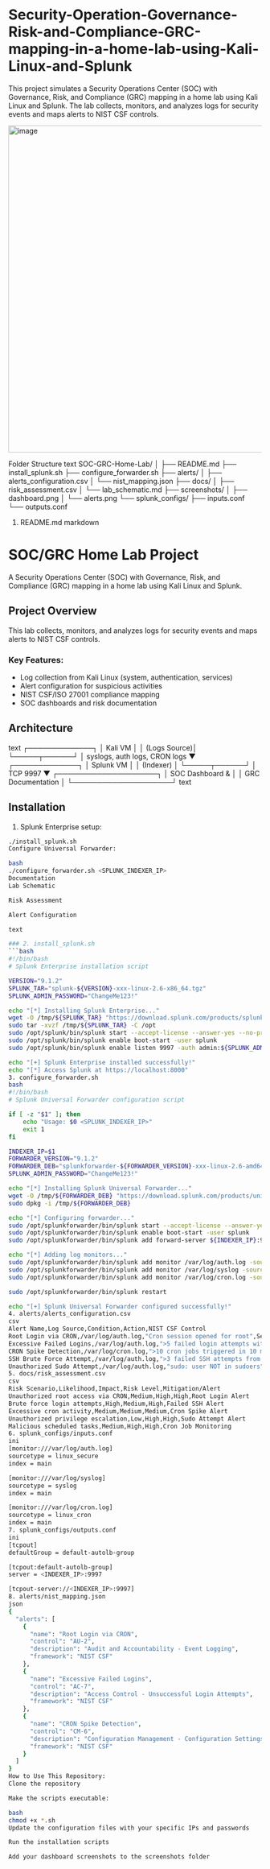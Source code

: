 # Security-Operation-Governance-Risk-and-Compliance-GRC-mapping-in-a-home-lab-using-Kali-Linux-and-Splunk
This project simulates a Security Operations Center (SOC) with Governance, Risk, and Compliance (GRC) mapping in a home lab using Kali Linux and Splunk. The lab collects, monitors, and analyzes logs for security events and maps alerts to NIST CSF controls.

<img width="975" height="650" alt="image" src="https://github.com/user-attachments/assets/d6b1c85c-76f1-48e0-aadc-74bc33319cc7" />

Folder Structure
text
SOC-GRC-Home-Lab/
│
├── README.md
├── install_splunk.sh
├── configure_forwarder.sh
├── alerts/
│   ├── alerts_configuration.csv
│   └── nist_mapping.json
├── docs/
│   ├── risk_assessment.csv
│   └── lab_schematic.md
├── screenshots/
│   ├── dashboard.png
│   └── alerts.png
└── splunk_configs/
    ├── inputs.conf
    └── outputs.conf
1. README.md
markdown
# SOC/GRC Home Lab Project

A Security Operations Center (SOC) with Governance, Risk, and Compliance (GRC) mapping in a home lab using Kali Linux and Splunk.

## Project Overview
This lab collects, monitors, and analyzes logs for security events and maps alerts to NIST CSF controls.

### Key Features:
- Log collection from Kali Linux (system, authentication, services)
- Alert configuration for suspicious activities
- NIST CSF/ISO 27001 compliance mapping
- SOC dashboards and risk documentation

## Architecture
text
         ┌─────────────┐
         │   Kali VM   │
         │ (Logs Source)│
         └─────┬──────┘
               │ syslogs, auth logs, CRON logs
               ▼
         ┌─────────────┐
         │ Splunk VM   │
         │ (Indexer)   │
         └─────┬──────┘
               │ TCP 9997
               ▼
     ┌────────────────────┐
     │ SOC Dashboard &     │
     │ GRC Documentation   │
     └────────────────────┘
text

## Installation
1. Splunk Enterprise setup:
```bash
./install_splunk.sh
Configure Universal Forwarder:

bash
./configure_forwarder.sh <SPLUNK_INDEXER_IP>
Documentation
Lab Schematic

Risk Assessment

Alert Configuration

text

### 2. install_splunk.sh
```bash
#!/bin/bash
# Splunk Enterprise installation script

VERSION="9.1.2"
SPLUNK_TAR="splunk-${VERSION}-xxx-linux-2.6-x86_64.tgz"
SPLUNK_ADMIN_PASSWORD="ChangeMe123!"

echo "[*] Installing Splunk Enterprise..."
wget -O /tmp/${SPLUNK_TAR} "https://download.splunk.com/products/splunk/releases/${VERSION}/linux/${SPLUNK_TAR}"
sudo tar -xvzf /tmp/${SPLUNK_TAR} -C /opt
sudo /opt/splunk/bin/splunk start --accept-license --answer-yes --no-prompt --seed-passwd ${SPLUNK_ADMIN_PASSWORD}
sudo /opt/splunk/bin/splunk enable boot-start -user splunk
sudo /opt/splunk/bin/splunk enable listen 9997 -auth admin:${SPLUNK_ADMIN_PASSWORD}

echo "[+] Splunk Enterprise installed successfully!"
echo "[*] Access Splunk at https://localhost:8000"
3. configure_forwarder.sh
bash
#!/bin/bash
# Splunk Universal Forwarder configuration script

if [ -z "$1" ]; then
    echo "Usage: $0 <SPLUNK_INDEXER_IP>"
    exit 1
fi

INDEXER_IP=$1
FORWARDER_VERSION="9.1.2"
FORWARDER_DEB="splunkforwarder-${FORWARDER_VERSION}-xxx-linux-2.6-amd64.deb"
SPLUNK_ADMIN_PASSWORD="ChangeMe123!"

echo "[*] Installing Splunk Universal Forwarder..."
wget -O /tmp/${FORWARDER_DEB} "https://download.splunk.com/products/universalforwarder/releases/${FORWARDER_VERSION}/linux/${FORWARDER_DEB}"
sudo dpkg -i /tmp/${FORWARDER_DEB}

echo "[*] Configuring forwarder..."
sudo /opt/splunkforwarder/bin/splunk start --accept-license --answer-yes --no-prompt --seed-passwd ${SPLUNK_ADMIN_PASSWORD}
sudo /opt/splunkforwarder/bin/splunk enable boot-start -user splunk
sudo /opt/splunkforwarder/bin/splunk add forward-server ${INDEXER_IP}:9997 -auth admin:${SPLUNK_ADMIN_PASSWORD}

echo "[*] Adding log monitors..."
sudo /opt/splunkforwarder/bin/splunk add monitor /var/log/auth.log -sourcetype linux_secure -auth admin:${SPLUNK_ADMIN_PASSWORD}
sudo /opt/splunkforwarder/bin/splunk add monitor /var/log/syslog -sourcetype syslog -auth admin:${SPLUNK_ADMIN_PASSWORD}
sudo /opt/splunkforwarder/bin/splunk add monitor /var/log/cron.log -sourcetype linux_cron -auth admin:${SPLUNK_ADMIN_PASSWORD}

sudo /opt/splunkforwarder/bin/splunk restart

echo "[+] Splunk Universal Forwarder configured successfully!"
4. alerts/alerts_configuration.csv
csv
Alert Name,Log Source,Condition,Action,NIST CSF Control
Root Login via CRON,/var/log/auth.log,"Cron session opened for root",Send email / dashboard alert,AU-2
Excessive Failed Logins,/var/log/auth.log,">5 failed login attempts within 5 minutes",Send alert,AC-7
CRON Spike Detection,/var/log/cron.log,">10 cron jobs triggered in 10 minutes",Send alert,CM-6
SSH Brute Force Attempt,/var/log/auth.log,">3 failed SSH attempts from single IP",Send alert,AC-7
Unauthorized Sudo Attempt,/var/log/auth.log,"sudo: user NOT in sudoers",Send alert,AC-2
5. docs/risk_assessment.csv
csv
Risk Scenario,Likelihood,Impact,Risk Level,Mitigation/Alert
Unauthorized root access via CRON,Medium,High,High,Root Login Alert
Brute force login attempts,High,Medium,High,Failed SSH Alert
Excessive cron activity,Medium,Medium,Medium,Cron Spike Alert
Unauthorized privilege escalation,Low,High,High,Sudo Attempt Alert
Malicious scheduled tasks,Medium,High,High,Cron Job Monitoring
6. splunk_configs/inputs.conf
ini
[monitor:///var/log/auth.log]
sourcetype = linux_secure
index = main

[monitor:///var/log/syslog]
sourcetype = syslog
index = main

[monitor:///var/log/cron.log]
sourcetype = linux_cron
index = main
7. splunk_configs/outputs.conf
ini
[tcpout]
defaultGroup = default-autolb-group

[tcpout:default-autolb-group]
server = <INDEXER_IP>:9997

[tcpout-server://<INDEXER_IP>:9997]
8. alerts/nist_mapping.json
json
{
  "alerts": [
    {
      "name": "Root Login via CRON",
      "control": "AU-2",
      "description": "Audit and Accountability - Event Logging",
      "framework": "NIST CSF"
    },
    {
      "name": "Excessive Failed Logins",
      "control": "AC-7",
      "description": "Access Control - Unsuccessful Login Attempts",
      "framework": "NIST CSF"
    },
    {
      "name": "CRON Spike Detection",
      "control": "CM-6",
      "description": "Configuration Management - Configuration Settings",
      "framework": "NIST CSF"
    }
  ]
}
How to Use This Repository:
Clone the repository

Make the scripts executable:

bash
chmod +x *.sh
Update the configuration files with your specific IPs and passwords

Run the installation scripts

Add your dashboard screenshots to the screenshots folder
